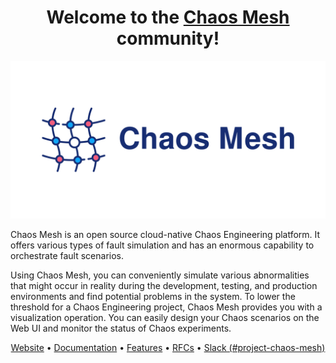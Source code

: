 <h1 align="center">Welcome to the <a href="https://chaos-mesh.org">Chaos Mesh</a> community!</h1>

![Chaos Mesh Social Preview](./chaos-mesh-social-preview.png)

Chaos Mesh is an open source cloud-native Chaos Engineering platform. It offers various types of fault simulation and has an enormous capability to orchestrate fault scenarios.

Using Chaos Mesh, you can conveniently simulate various abnormalities that might occur in reality during the development, testing, and production environments and find potential problems in the system. To lower the threshold for a Chaos Engineering project, Chaos Mesh provides you with a visualization operation. You can easily design your Chaos scenarios on the Web UI and monitor the status of Chaos experiments.

<p align="center">
  <a href="https://chaos-mesh.org">Website</a> •
  <a href="https://chaos-mesh.org/docs/">Documentation</a> •
  <a href="https://chaos-mesh.org/docs/basic-features/">Features</a> •
  <a href="https://github.com/chaos-mesh/rfcs">RFCs</a> •
  <a href="https://slack.cncf.io/">Slack (#project-chaos-mesh)</a>
</p>
